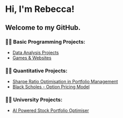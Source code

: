 <h1>Hi, I'm Rebecca!
<h2> Welcome to my GitHub.</h2>

<h3>👨‍💻 Basic Programming Projects:</h3>
<ul>
    <li><a href="https://github.com/stars/bexgif/lists/data-analysis-projects">Data Analysis Projects</a></li>
    <li><a href="https://github.com/stars/bexgif/lists/basic-programming-projects">Games & Websites</a></li>
</ul>

<h3>👨‍💻 Quantitative Projects:</h3>
<ul>
   <li><a href="https://github.com/bexgif/Sharpe-Ratio-Optimisation-in-Portfolio-Management">  Sharpe Ratio Optimisation in Portfolio Management</a></li>
   <li><a href="https://github.com/bexgif/Black-Scholes-Option-Pricing-Model">  Black Scholes - Option Pricing Model</a></li>
</ul>

<h3>👨‍💻 University Projects:</h3>
<ul>
   <li><a href="https://github.com/bexgif/stock-portfolio-optimiser">  AI Powered Stock Portfolio Optimiser</a></li>
</ul>
